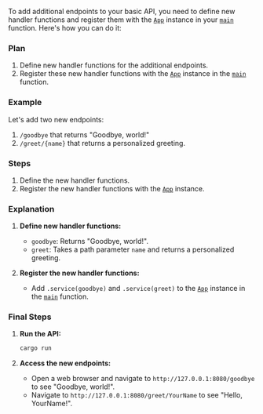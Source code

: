 To add additional endpoints to your basic API, you need to define new handler functions and register them with the [`App`](command:_github.copilot.openSymbolFromReferences?%5B%22%22%2C%5B%7B%22uri%22%3A%7B%22scheme%22%3A%22file%22%2C%22authority%22%3A%22%22%2C%22path%22%3A%22%2FUsers%2Fburnsg%2FLibrary%2FCloudStorage%2FOneDrive-moodys.com%2FDesktop%2FWIR%2Fworkshop_one%2Fsrc%2Fmain.rs%22%2C%22query%22%3A%22%22%2C%22fragment%22%3A%22%22%7D%2C%22pos%22%3A%7B%22line%22%3A0%2C%22character%22%3A21%7D%7D%5D%2C%22fba7dbae-76fa-40f2-bdf3-029bfea4d1e4%22%5D "Go to definition") instance in your [`main`](command:_github.copilot.openSymbolFromReferences?%5B%22%22%2C%5B%7B%22uri%22%3A%7B%22scheme%22%3A%22file%22%2C%22authority%22%3A%22%22%2C%22path%22%3A%22%2FUsers%2Fburnsg%2FLibrary%2FCloudStorage%2FOneDrive-moodys.com%2FDesktop%2FWIR%2Fworkshop_one%2Fsrc%2Fmain.rs%22%2C%22query%22%3A%22%22%2C%22fragment%22%3A%22%22%7D%2C%22pos%22%3A%7B%22line%22%3A7%2C%22character%22%3A13%7D%7D%5D%2C%22fba7dbae-76fa-40f2-bdf3-029bfea4d1e4%22%5D "Go to definition") function. Here's how you can do it:

### Plan

1. Define new handler functions for the additional endpoints.
2. Register these new handler functions with the [`App`](command:_github.copilot.openSymbolFromReferences?%5B%22%22%2C%5B%7B%22uri%22%3A%7B%22scheme%22%3A%22file%22%2C%22authority%22%3A%22%22%2C%22path%22%3A%22%2FUsers%2Fburnsg%2FLibrary%2FCloudStorage%2FOneDrive-moodys.com%2FDesktop%2FWIR%2Fworkshop_one%2Fsrc%2Fmain.rs%22%2C%22query%22%3A%22%22%2C%22fragment%22%3A%22%22%7D%2C%22pos%22%3A%7B%22line%22%3A0%2C%22character%22%3A21%7D%7D%5D%2C%22fba7dbae-76fa-40f2-bdf3-029bfea4d1e4%22%5D "Go to definition") instance in the [`main`](command:_github.copilot.openSymbolFromReferences?%5B%22%22%2C%5B%7B%22uri%22%3A%7B%22scheme%22%3A%22file%22%2C%22authority%22%3A%22%22%2C%22path%22%3A%22%2FUsers%2Fburnsg%2FLibrary%2FCloudStorage%2FOneDrive-moodys.com%2FDesktop%2FWIR%2Fworkshop_one%2Fsrc%2Fmain.rs%22%2C%22query%22%3A%22%22%2C%22fragment%22%3A%22%22%7D%2C%22pos%22%3A%7B%22line%22%3A7%2C%22character%22%3A13%7D%7D%5D%2C%22fba7dbae-76fa-40f2-bdf3-029bfea4d1e4%22%5D "Go to definition") function.

### Example

Let's add two new endpoints:
1. `/goodbye` that returns "Goodbye, world!"
2. `/greet/{name}` that returns a personalized greeting.

### Steps

1. Define the new handler functions.
2. Register the new handler functions with the [`App`](command:_github.copilot.openSymbolFromReferences?%5B%22%22%2C%5B%7B%22uri%22%3A%7B%22scheme%22%3A%22file%22%2C%22authority%22%3A%22%22%2C%22path%22%3A%22%2FUsers%2Fburnsg%2FLibrary%2FCloudStorage%2FOneDrive-moodys.com%2FDesktop%2FWIR%2Fworkshop_one%2Fsrc%2Fmain.rs%22%2C%22query%22%3A%22%22%2C%22fragment%22%3A%22%22%7D%2C%22pos%22%3A%7B%22line%22%3A0%2C%22character%22%3A21%7D%7D%5D%2C%22fba7dbae-76fa-40f2-bdf3-029bfea4d1e4%22%5D "Go to definition") instance.

### Explanation

1. **Define new handler functions:**
   - `goodbye`: Returns "Goodbye, world!".
   - `greet`: Takes a path parameter `name` and returns a personalized greeting.

2. **Register the new handler functions:**
   - Add `.service(goodbye)` and `.service(greet)` to the [`App`](command:_github.copilot.openSymbolFromReferences?%5B%22%22%2C%5B%7B%22uri%22%3A%7B%22scheme%22%3A%22file%22%2C%22authority%22%3A%22%22%2C%22path%22%3A%22%2FUsers%2Fburnsg%2FLibrary%2FCloudStorage%2FOneDrive-moodys.com%2FDesktop%2FWIR%2Fworkshop_one%2Fsrc%2Fmain.rs%22%2C%22query%22%3A%22%22%2C%22fragment%22%3A%22%22%7D%2C%22pos%22%3A%7B%22line%22%3A0%2C%22character%22%3A21%7D%7D%5D%2C%22fba7dbae-76fa-40f2-bdf3-029bfea4d1e4%22%5D "Go to definition") instance in the [`main`](command:_github.copilot.openSymbolFromReferences?%5B%22%22%2C%5B%7B%22uri%22%3A%7B%22scheme%22%3A%22file%22%2C%22authority%22%3A%22%22%2C%22path%22%3A%22%2FUsers%2Fburnsg%2FLibrary%2FCloudStorage%2FOneDrive-moodys.com%2FDesktop%2FWIR%2Fworkshop_one%2Fsrc%2Fmain.rs%22%2C%22query%22%3A%22%22%2C%22fragment%22%3A%22%22%7D%2C%22pos%22%3A%7B%22line%22%3A7%2C%22character%22%3A13%7D%7D%5D%2C%22fba7dbae-76fa-40f2-bdf3-029bfea4d1e4%22%5D "Go to definition") function.

### Final Steps

1. **Run the API:**
   ```sh
   cargo run
   ```

2. **Access the new endpoints:**
   - Open a web browser and navigate to `http://127.0.0.1:8080/goodbye` to see "Goodbye, world!".
   - Navigate to `http://127.0.0.1:8080/greet/YourName` to see "Hello, YourName!".
